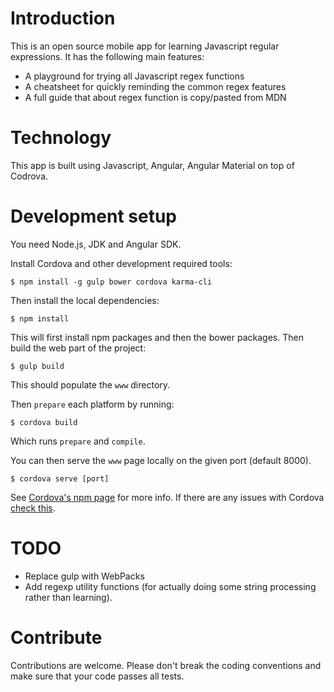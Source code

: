 # Introduction

This is an open source mobile app for learning Javascript regular expressions.
It has the following main features:

* A playground for trying all Javascript regex functions
* A cheatsheet for quickly reminding the common regex features
* A full guide that about regex function is copy/pasted from MDN

# Technology

This app is built using Javascript, Angular, Angular Material on top of Codrova.

# Development setup

You need Node.js, JDK and Angular SDK.

Install Cordova and other development required tools:

```
$ npm install -g gulp bower cordova karma-cli
```

Then install the local dependencies:

```
$ npm install
```

This will first install npm packages and then the bower packages.
Then build the web part of the project:

```
$ gulp build
```

This should populate the `www` directory.

Then `prepare` each platform by running:

```
$ cordova build
```

Which runs `prepare` and `compile`.

You can then serve the `www` page locally on the given port (default 8000).

```
$ cordova serve [port]
```

See [Cordova's npm page](https://www.npmjs.com/package/cordova)
for more info.
If there are any issues with Cordova
[check this](https://www.npmjs.com/package/cordova#known-issues-and-troubleshooting).

# TODO

* Replace gulp with WebPacks
* Add regexp utility functions (for actually doing some string processing rather than learning).

# Contribute

Contributions are welcome. Please don't break the coding conventions and make
sure that your code passes all tests.
